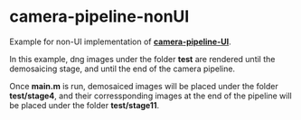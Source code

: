 # camera-pipeline-nonUI
Example for non-UI implementation of [**camera-pipeline-UI**](https://github.com/karaimer/camera-pipeline-UI). 

In this example, dng images under the folder **test** are rendered until the demosaicing stage, and until the end of the camera pipeline. 

Once **main.m** is run, demosaiced images will be placed under the folder **test/stage4**, and their corressponding images at the end of the pipeline will be placed under the folder **test/stage11**.

